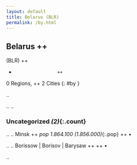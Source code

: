 ```yaml
---
layout: default
title: Belarus (BLR)
permalink: /by.html
---
```



## Belarus   ++
(BLR)  ++
-                     ++
0 Regions, ++
2 Cities
{: #by }

.. 




.. 
.. 


### Uncategorized _(2)_{:.count}


..
..
Minsk  ++
 _pop 1.864.100 (1.856.000)_{:.pop} ++
•

..
..
Borissow | Borisov | Barysaw  ++
 ++
•




.. 
 
